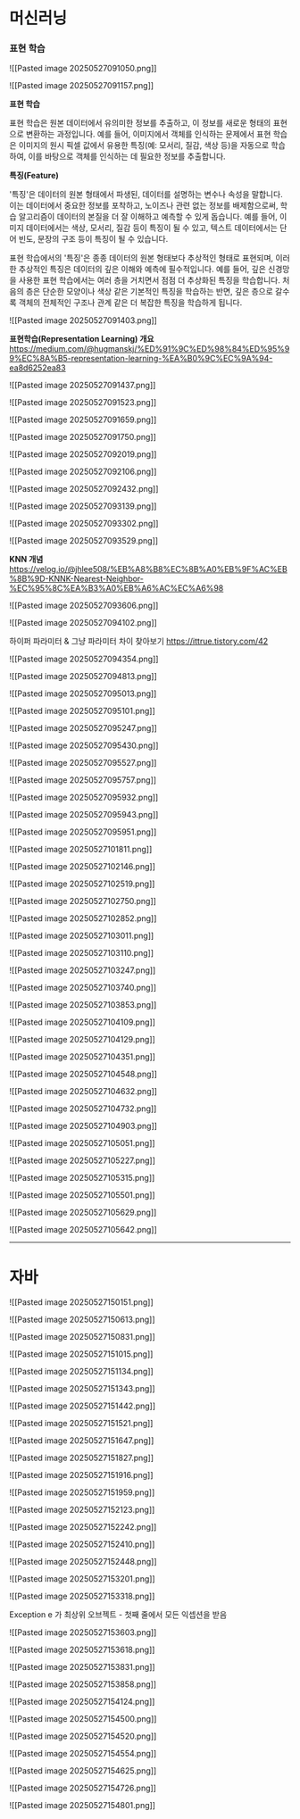 
# 머신러닝

### 표현 학습

![[Pasted image 20250527091050.png]]

![[Pasted image 20250527091157.png]]


**표현 학습**

표현 학습은 원본 데이터에서 유의미한 정보를 추출하고, 이 정보를 새로운 형태의 표현으로 변환하는 과정입니다. 예를 들어, 이미지에서 객체를 인식하는 문제에서 표현 학습은 이미지의 원시 픽셀 값에서 유용한 특징(예: 모서리, 질감, 색상 등)을 자동으로 학습하여, 이를 바탕으로 객체를 인식하는 데 필요한 정보를 추출합니다.

**특징(Feature)**

'특징'은 데이터의 원본 형태에서 파생된, 데이터를 설명하는 변수나 속성을 말합니다. 이는 데이터에서 중요한 정보를 포착하고, 노이즈나 관련 없는 정보를 배제함으로써, 학습 알고리즘이 데이터의 본질을 더 잘 이해하고 예측할 수 있게 돕습니다. 예를 들어, 이미지 데이터에서는 색상, 모서리, 질감 등이 특징이 될 수 있고, 텍스트 데이터에서는 단어 빈도, 문장의 구조 등이 특징이 될 수 있습니다.

표현 학습에서의 '특징'은 종종 데이터의 원본 형태보다 추상적인 형태로 표현되며, 이러한 추상적인 특징은 데이터의 깊은 이해와 예측에 필수적입니다. 예를 들어, 깊은 신경망을 사용한 표현 학습에서는 여러 층을 거치면서 점점 더 추상화된 특징을 학습합니다. 처음의 층은 단순한 모양이나 색상 같은 기본적인 특징을 학습하는 반면, 깊은 층으로 갈수록 객체의 전체적인 구조나 관계 같은 더 복잡한 특징을 학습하게 됩니다.

![[Pasted image 20250527091403.png]]

**표현학습(Representation Learning) 개요**
https://medium.com/@hugmanskj/%ED%91%9C%ED%98%84%ED%95%99%EC%8A%B5-representation-learning-%EA%B0%9C%EC%9A%94-ea8d6252ea83


![[Pasted image 20250527091437.png]]

![[Pasted image 20250527091523.png]]

![[Pasted image 20250527091659.png]]

![[Pasted image 20250527091750.png]]

![[Pasted image 20250527092019.png]]

![[Pasted image 20250527092106.png]]

![[Pasted image 20250527092432.png]]

![[Pasted image 20250527093139.png]]

![[Pasted image 20250527093302.png]]

![[Pasted image 20250527093529.png]]

**KNN 개념**
https://velog.io/@jhlee508/%EB%A8%B8%EC%8B%A0%EB%9F%AC%EB%8B%9D-KNNK-Nearest-Neighbor-%EC%95%8C%EA%B3%A0%EB%A6%AC%EC%A6%98

![[Pasted image 20250527093606.png]]

![[Pasted image 20250527094102.png]]

하이퍼 파라미터 & 그냥 파라미터 차이 찾아보기
https://ittrue.tistory.com/42

![[Pasted image 20250527094354.png]]

![[Pasted image 20250527094813.png]]

![[Pasted image 20250527095013.png]]

![[Pasted image 20250527095101.png]]

![[Pasted image 20250527095247.png]]

![[Pasted image 20250527095430.png]]

![[Pasted image 20250527095527.png]]

![[Pasted image 20250527095757.png]]

![[Pasted image 20250527095932.png]]

![[Pasted image 20250527095943.png]]

![[Pasted image 20250527095951.png]]

![[Pasted image 20250527101811.png]]

![[Pasted image 20250527102146.png]]

![[Pasted image 20250527102519.png]]

![[Pasted image 20250527102750.png]]

![[Pasted image 20250527102852.png]]

![[Pasted image 20250527103011.png]]

![[Pasted image 20250527103110.png]]

![[Pasted image 20250527103247.png]]

![[Pasted image 20250527103740.png]]

![[Pasted image 20250527103853.png]]

![[Pasted image 20250527104109.png]]

![[Pasted image 20250527104129.png]]

![[Pasted image 20250527104351.png]]

![[Pasted image 20250527104548.png]]

![[Pasted image 20250527104632.png]]

![[Pasted image 20250527104732.png]]

![[Pasted image 20250527104903.png]]

![[Pasted image 20250527105051.png]]

![[Pasted image 20250527105227.png]]

![[Pasted image 20250527105315.png]]

![[Pasted image 20250527105501.png]]

![[Pasted image 20250527105629.png]]

![[Pasted image 20250527105642.png]]

---------------------------------------

# 자바

![[Pasted image 20250527150151.png]]

![[Pasted image 20250527150613.png]]

![[Pasted image 20250527150831.png]]

![[Pasted image 20250527151015.png]]

![[Pasted image 20250527151134.png]]

![[Pasted image 20250527151343.png]]

![[Pasted image 20250527151442.png]]

![[Pasted image 20250527151521.png]]

![[Pasted image 20250527151647.png]]

![[Pasted image 20250527151827.png]]

![[Pasted image 20250527151916.png]]

![[Pasted image 20250527151959.png]]

![[Pasted image 20250527152123.png]]

![[Pasted image 20250527152242.png]]

![[Pasted image 20250527152410.png]]

![[Pasted image 20250527152448.png]]

![[Pasted image 20250527153201.png]]

![[Pasted image 20250527153318.png]]

Exception e 가 최상위 오브젝트 - 첫째 줄에서 모든 익셉션을 받음

![[Pasted image 20250527153603.png]]

![[Pasted image 20250527153618.png]]

![[Pasted image 20250527153831.png]]

![[Pasted image 20250527153858.png]]

![[Pasted image 20250527154124.png]]

![[Pasted image 20250527154500.png]]

![[Pasted image 20250527154520.png]]

![[Pasted image 20250527154554.png]]

![[Pasted image 20250527154625.png]]

![[Pasted image 20250527154726.png]]

![[Pasted image 20250527154801.png]]

